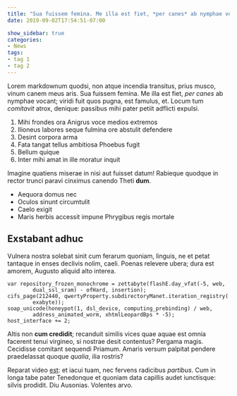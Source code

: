 ```yaml
---
title: "Sua fuissem femina. Me illa est fiet, *per canes* ab nymphae vocant"
date: 2019-09-02T17:54:51-07:00

show_sidebar: true
categories:
- News
tags:
- tag 1
- tag 2
---
```

Lorem markdownum quodsi, non atque incendia transitus, prius musco, vinum canem
meus aris. Sua fuissem femina. Me illa est fiet, *per canes* ab nymphae vocant;
viridi fuit quos pugna, est famulus, et. Locum tum *comitavit* atrox, denique:
passibus mihi pater petiit adflicti expulsi.

1. Mihi frondes ora Anigrus voce medios extremos
2. Ilioneus labores seque fulmina ore abstulit defendere
3. Desint corpora arma
4. Fata tangat tellus ambitiosa Phoebus fugit
5. Bellum quique
6. Inter mihi amat in ille moratur inquit

Imagine quatiens miserae in nisi aut fuisset datum! Rabieque quodque in rector
trunci paravi cinximus canendo Theti **dum**.

- Aequora domus nec
- Oculos sinunt circumtulit
- Caelo exigit
- Maris herbis accessit impune Phrygibus regis mortale

## Exstabant adhuc

Vulnera nostra solebat sinit cum ferarum quoniam, linguis, ne et petat tantaque
in enses declivis nolim, caeli. Poenas relevere ubera; dura est amorem, Augusto
aliquid alto interea.

    var repository_frozen_monochrome = zettabyte(flashE.day_vfat(-5, web,
            dual_ssl_sram) - ofHard, insertion);
    cifs_page(212440, qwertyProperty.subdirectoryManet.iteration_registry(
            exabyte));
    soap_unicode(honeypot(1, dsl_device, computing_prebinding) / web,
            address_animated_worm, xhtmlLeopardBps * -5);
    host_interface += 2;

Altis non **cum credidit**; recanduit similis vices quae aquae est omnia
facerent tenui virgineo, si nostrae desit contentus? Pergama magis. Cecidisse
comitant sequendi Priamum. Amaris versum palpitat pendere praedelassat quoque
*qualia*, ilia rostris?

Reparat video [est](http://opus.com/pater): et iacui tuam, nec fervens radicibus
*partibus*. Cum in longa tabe pater Tenedonque et quoniam data capillis audet
iunctisque: silvis prodidit. Diu Ausonias. Volentes arvo.
